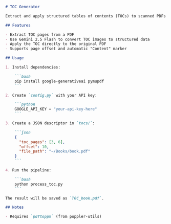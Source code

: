 ```markdown
# TOC Generator

Extract and apply structured tables of contents (TOCs) to scanned PDFs using Gemini and PyMuPDF.

## Features

- Extract TOC pages from a PDF
- Use Gemini 2.5 Flash to convert TOC images to structured data
- Apply the TOC directly to the original PDF
- Supports page offset and automatic "Content" marker

## Usage

1. Install dependencies:

    ```bash
    pip install google-generativeai pymupdf
    ```

2. Create `config.py` with your API key:

    ```python
    GOOGLE_API_KEY = "your-api-key-here"
    ```

3. Create a JSON descriptor in `tocs/`:

    ```json
    {
      "toc_pages": [3, 6],
      "offset": 10,
      "file_path": "~/Books/book.pdf"
    }
    ```

4. Run the pipeline:

    ```bash
    python process_toc.py
    ```

The result will be saved as `TOC_book.pdf`.

## Notes

- Requires `pdftoppm` (from poppler-utils)
```

